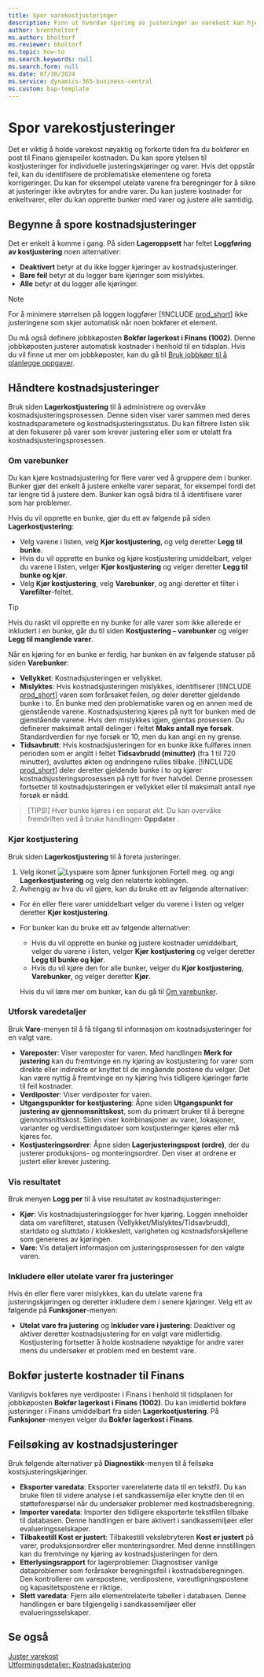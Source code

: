 ```yaml
---
title: Spor varekostjusteringer
description: Finn ut hvordan sporing av justeringer av varekost kan hjelpe deg med å holde varekostnadsdataene nøyaktige.
author: brentholtorf
ms.author: bholtorf
ms.reviewer: bholtorf
ms.topic: how-to
ms.search.keywords: null
ms.search.form: null
ms.date: 07/30/2024
ms.service: dynamics-365-business-central
ms.custom: bap-template
---
```


# <a name="track-item-cost-adjustments"></a>Spor varekostjusteringer

Det er viktig å holde varekost nøyaktig og forkorte tiden fra du bokfører en post til Finans gjenspeiler kostnaden. Du kan spore ytelsen til kostjusteringer for individuelle justeringskjøringer og varer. Hvis det oppstår feil, kan du identifisere de problematiske elementene og foreta korrigeringer. Du kan for eksempel utelate varene fra beregninger for å sikre at justeringer ikke avbrytes for andre varer. Du kan justere kostnader for enkeltvarer, eller du kan opprette bunker med varer og justere alle samtidig.

## <a name="start-tracking-cost-adjustments"></a>Begynne å spore kostnadsjusteringer

Det er enkelt å komme i gang. På siden **Lageroppsett** har feltet **Loggføring av kostjustering** noen alternativer:

* **Deaktivert** betyr at du ikke logger kjøringer av kostnadsjusteringer.
* **Bare feil** betyr at du logger bare kjøringer som mislyktes.
* **Alle** betyr at du logger alle kjøringer.

> [!NOTE]
> For å minimere størrelsen på loggen loggfører [!INCLUDE [prod_short](includes/prod_short.md)] ikke justeringene som skjer automatisk når noen bokfører et element.

Du må også definere jobbkøposten **Bokfør lagerkost i Finans (1002)**. Denne jobbkøposten justerer automatisk kostnader i henhold til en tidsplan. Hvis du vil finne ut mer om jobbkøposter, kan du gå til [Bruk jobbkøer til å planlegge oppgaver](admin-job-queues-schedule-tasks.md).

## <a name="manage-cost-adjustments"></a>Håndtere kostnadsjusteringer

Bruk siden **Lagerkostjustering** til å administrere og overvåke kostnadsjusteringsprosessen. Denne siden viser varer sammen med deres kostnadsparametere og kostnadsjusteringsstatus. Du kan filtrere listen slik at den fokuserer på varer som krever justering eller som er utelatt fra kostnadsjusteringsprosessen.

### <a name="about-item-batches"></a>Om varebunker

Du kan kjøre kostnadsjustering for flere varer ved å gruppere dem i bunker. Bunker gjør det enkelt å justere enkelte varer separat, for eksempel fordi det tar lengre tid å justere dem. Bunker kan også bidra til å identifisere varer som har problemer.

Hvis du vil opprette en bunke, gjør du ett av følgende på siden **Lagerkostjustering**:

* Velg varene i listen, velg **Kjør kostjustering**, og velg deretter **Legg til bunke**.
* Hvis du vil opprette en bunke og kjøre kostjustering umiddelbart, velger du varene i listen, velger **Kjør kostjustering** og velger deretter **Legg til bunke og kjør**.
* Velg **Kjør kostjustering**, velg **Varebunker**, og angi deretter et filter i **Varefilter**-feltet.
  
> [!TIP]
> Hvis du raskt vil opprette en ny bunke for alle varer som ikke allerede er inkludert i en bunke, går du til siden **Kostjustering – varebunker** og velger **Legg til manglende varer**.

Når en kjøring for en bunke er ferdig, har bunken én av følgende statuser på siden **Varebunker**:

* **Vellykket**: Kostnadsjusteringen er vellykket.
* **Mislyktes**: Hvis kostnadsjusteringen mislykkes, identifiserer [!INCLUDE [prod_short](includes/prod_short.md)] varen som forårsaket feilen, og deler deretter gjeldende bunke i to. Én bunke med den problematiske varen og en annen med de gjenstående varene. Kostnadsjustering kjøres på nytt for bunken med de gjenstående varene. Hvis den mislykkes igjen, gjentas prosessen. Du definerer maksimalt antall delinger i feltet **Maks antall nye forsøk**. Standardverdien for nye forsøk er 10, men du kan angi en ny grense.
* **Tidsavbrutt**: Hvis kostnadsjusteringen for en bunke ikke fullføres innen perioden som er angitt i feltet **Tidsavbrudd (minutter)** (fra 1 til 720 minutter), avsluttes økten og endringene rulles tilbake. [!INCLUDE [prod_short](includes/prod_short.md)] deler deretter gjeldende bunke i to og kjører kostnadsjusteringsprosessen på nytt for hver halvdel. Denne prosessen fortsetter til kostnadsjusteringen er vellykket eller til maksimalt antall nye forsøk er nådd.

> [TIPS!] Hver bunke kjøres i en separat økt. Du kan overvåke fremdriften ved å bruke handlingen **Oppdater** .

### <a name="run-cost-adjustment"></a>Kjør kostjustering

Bruk siden **Lagerkostjustering** til å foreta justeringer.

1. Velg ikonet ![Lyspære som åpner funksjonen Fortell meg.](media/ui-search/search_small.png "Fortell hva du vil gjøre") og angi **Lagerkostjustering** og velg den relaterte koblingen.
1. Avhengig av hva du vil gjøre, kan du bruke ett av følgende alternativer:

  * For én eller flere varer umiddelbart velger du varene i listen og velger deretter **Kjør kostjustering**.
  * For bunker kan du bruke ett av følgende alternativer:

    * Hvis du vil opprette en bunke og justere kostnader umiddelbart, velger du varene i listen, velger **Kjør kostjustering** og velger deretter **Legg til bunke og kjør**.
    * Hvis du vil kjøre den for alle bunker, velger du **Kjør kostjustering**, **Varebunker**, og velger deretter **Kjør**.
    
    Hvis du vil lære mer om bunker, kan du gå til [Om varebunker](#about-item-batches).

### <a name="explore-item-details"></a>Utforsk varedetaljer

Bruk **Vare**-menyen til å få tilgang til informasjon om kostnadsjusteringer for en valgt vare.

* **Vareposter**: Viser vareposter for varen. Med handlingen **Merk for justering** kan du fremtvinge en ny kjøring av kostjustering for varer som direkte eller indirekte er knyttet til de inngående postene du velger. Det kan være nyttig å fremtvinge en ny kjøring hvis tidligere kjøringer førte til feil kostnader.
* **Verdiposter**: Viser verdiposter for varen.
* **Utgangspunkter for kostjustering**: Åpne siden **Utgangspunkt for justering av gjennomsnittskost**, som du primært bruker til å beregne gjennomsnittskost. Siden viser kombinasjoner av varer, lokasjoner, varianter og verdisettingsdatoer som kostjusteringer kjøres eller må kjøres for.
* **Kostjusteringsordrer**: Åpne siden **Lagerjusteringspost (ordre)**, der du justerer produksjons- og monteringsordrer. Den viser at ordrene er justert eller krever justering.

### <a name="view-the-outcome"></a>Vis resultatet

Bruk menyen **Logg per** til å vise resultatet av kostnadsjusteringer:

* **Kjør**: Vis kostnadsjusteringslogger for hver kjøring. Loggen inneholder data om varefilteret, statusen (Vellykket/Mislyktes/Tidsavbrudd), startdato og sluttdato / klokkeslett, varigheten og kostnadsforskjellene som genereres av kjøringen.
* **Vare**: Vis detaljert informasjon om justeringsprosessen for den valgte varen.

### <a name="include-or-exclude-items-from-adjustments"></a>Inkludere eller utelate varer fra justeringer

Hvis én eller flere varer mislykkes, kan du utelate varene fra justeringskjøringen og deretter inkludere dem i senere kjøringer. Velg ett av følgende på **Funksjoner**-menyen:

* **Utelat vare fra justering** og **Inkluder vare i justering**: Deaktiver og aktiver deretter kostnadsjustering for en valgt vare midlertidig. Kostjustering fortsetter å holde kostnadene nøyaktige for andre varer mens du undersøker et problem med en bestemt vare.

## <a name="post-adjusted-costs-to-the-general-ledger"></a>Bokfør justerte kostnader til Finans

Vanligvis bokføres nye verdiposter i Finans i henhold til tidsplanen for jobbkøposten **Bokfør lagerkost i Finans (1002)**. Du kan imidlertid bokføre justeringer i Finans umiddelbart fra siden **Lagerkostjustering**. På **Funksjoner**-menyen velger du **Bokfør lagerkost i Finans**.

## <a name="troubleshoot-cost-adjustments"></a>Feilsøking av kostnadsjusteringer

Bruk følgende alternativer på **Diagnostikk**-menyen til å feilsøke kostsjusteringskjøringer.

* **Eksporter varedata**: Eksporter varerelaterte data til en tekstfil. Du kan bruke filen til videre analyse i et sandkassemiljø eller knytte den til en støtteforespørsel når du undersøker problemer med kostnadsberegning.
* **Importer varedata**: Importer den tidligere eksporterte tekstfilen tilbake til databasen. Denne handlingen er bare aktivert i sandkassemiljøer eller evalueringsselskaper.
* **Tilbakestill Kost er justert**: Tilbakestill vekslebryteren **Kost er justert** på varer, produksjonsordrer eller monteringsordrer. Med denne innstillingen kan du fremtvinge ny kjøring av kostnadsjusteringen for dem.
* **Etterlysingsrapport** for lagerproblemer: Diagnostiser vanlige dataproblemer som forårsaker beregningsfeil i kostnadsberegningen. Den kontrollerer om varepostene, verdipostene, vareutligningspostene og kapasitetspostene er riktige.
* **Slett varedata**: Fjern alle elementrelaterte tabeller i databasen. Denne handlingen er bare tilgjengelig i sandkassemiljøer eller evalueringsselskaper.

## <a name="see-also"></a>Se også

[Juster varekost](inventory-how-adjust-item-costs.md)  
[Utformingsdetaljer: Kostnadsjustering](design-details-cost-adjustment.md)  
